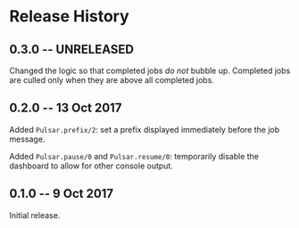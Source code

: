 # Release History

## 0.3.0 -- UNRELEASED

Changed the logic so that completed jobs *do not* bubble up.
Completed jobs are culled only when they are above all completed jobs.

## 0.2.0 -- 13 Oct 2017

Added `Pulsar.prefix/2`: set a prefix displayed immediately before the job message.

Added `Pulsar.pause/0` and `Pulsar.resume/0`: temporarily disable the
dashboard to allow for other console output.

## 0.1.0 -- 9 Oct 2017

Initial release.
